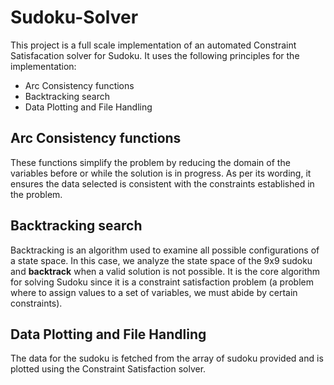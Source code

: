 # Sudoku-Solver

This project is a full scale implementation of an automated Constraint Satisfacation solver for Sudoku. It uses the following principles for the implementation:
- Arc Consistency functions
- Backtracking search
- Data Plotting and File Handling

## Arc Consistency functions
These functions simplify the problem by reducing the domain of the variables before or while the solution is in progress. As per its wording, it ensures the data selected is consistent with the constraints established in the problem. 

## Backtracking search
Backtracking is an algorithm used to examine all possible configurations of a state space. In this case, we analyze the state space of the 9x9 sudoku and **backtrack** when a valid solution is not possible. It is the core algorithm for solving Sudoku since it is a constraint satisfaction problem (a problem where to assign values to a set of variables, we must abide by certain constraints).

## Data Plotting and File Handling<br>
The data for the sudoku is fetched from the array of sudoku provided and is plotted using the Constraint Satisfaction solver.
